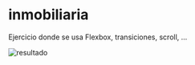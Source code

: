 # inmobiliaria

Ejercicio donde se usa Flexbox, transiciones, scroll, ...

![resultado](resultado.jpg)

